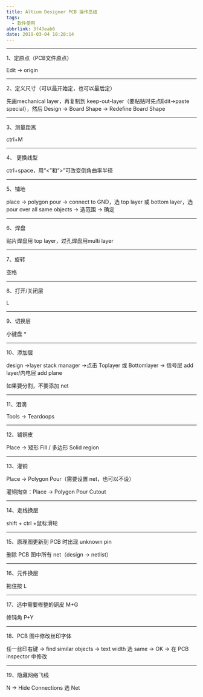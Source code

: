 ```yaml
---
title: Altium Designer PCB 操作总结
tags:
  - 软件使用
abbrlink: 3f43eab6
date: 2019-03-04 18:28:14
---
```


---

1、定原点（PCB文件原点）

Edit -> origin

<!--more-->

---

2、定义尺寸（可以最开始定，也可以最后定）

先画mechanical layer，再复制到 keep-out-layer（要粘贴时先点Edit->paste special），然后  Design -> Board Shape -> Redefine Board Shape



---

3、测量距离

ctrl+M 



---

4、 更换线型

ctrl+space，用“<”和“>”可改变倒角曲率半径



---

5、铺地

place -> polygon pour -> connect to GND，选 top layer 或 bottom layer，选 pour over all same objects -> 选范围 -> 确定



---

6、焊盘

贴片焊盘用 top layer，过孔焊盘用multi layer



---

7、旋转

空格



---

8、打开/关闭层

L



---

9、切换层

小键盘 *



---

10、添加层

design ->layer stack manager ->点击 Toplayer 或 Bottomlayer -> 信号层 add layer/内电层 add plane

如果要分割，不要添加 net



---

11、泪滴

Tools -> Teardoops



---

12、铺铜皮

Place -> 矩形 Fill / 多边形 Solid region



---

13、灌铜

Place -> Polygon Pour（需要设置 net，也可以不设）

灌铜掏空：Place -> Polygon Pour Cutout



---

14、走线换层

shift + ctrl +鼠标滑轮



---

15、原理图更新到 PCB 时出现 unknown pin

删除 PCB 图中所有 net（design -> netlist）



---

16、元件换层

拖住按 L



---

17、选中需要修整的铜皮  M+G

修钝角 P+Y



---

18、PCB 图中修改丝印字体

任一丝印右键 -> find similar objects -> text width 选 same -> OK -> 在 PCB inspector 中修改



---

19、隐藏网络飞线

N -> Hide Connections 选 Net
